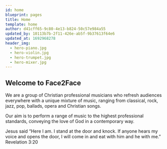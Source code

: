 ```yaml
---
id: home
blueprint: pages
title: Home
template: home
author: d41cff65-9c80-4e13-b824-50c57e984a55
updated_by: 10113b7b-2f11-426e-ab5f-9b37613f64e6
updated_at: 1692968278
header_img:
  - hero-piano.jpg
  - hero-violin.jpg
  - hero-trumpet.jpg
  - hero-mixer.jpg
---
```

## Welcome to Face2Face

We are a group of Christian professional musicians who refresh audiences everywhere with a unique mixture of music, ranging from classical, rock, jazz, pop, ballads, opera and Christian songs.

Our aim is to perform a range of music to the highest professional standards, conveying the love of God in a contemporary way.

Jesus said “Here I am. I stand at the door and knock. If anyone hears my voice and opens the door, I will come in and eat with him and he with me.” Revelation 3:20